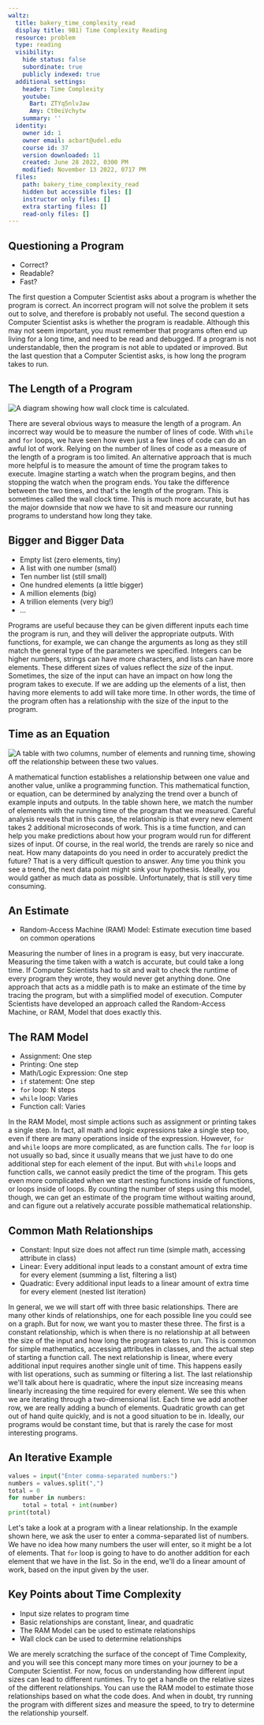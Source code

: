 ```yaml
---
waltz:
  title: bakery_time_complexity_read
  display title: 9B1) Time Complexity Reading
  resource: problem
  type: reading
  visibility:
    hide status: false
    subordinate: true
    publicly indexed: true
  additional settings:
    header: Time Complexity
    youtube:
      Bart: ZTYq5nlvJaw
      Amy: Ct0eiVchytw
    summary: ''
  identity:
    owner id: 1
    owner email: acbart@udel.edu
    course id: 37
    version downloaded: 11
    created: June 28 2022, 0300 PM
    modified: November 13 2022, 0717 PM
  files:
    path: bakery_time_complexity_read
    hidden but accessible files: []
    instructor only files: []
    extra starting files: []
    read-only files: []
---
```

## Questioning a Program

* Correct?
* Readable?
* Fast?

The first question a Computer Scientist asks about a program is whether the program is correct.
An incorrect program will not solve the problem it sets out to solve, and therefore is probably not useful.
The second question a Computer Scientist asks is whether the program is readable.
Although this may not seem important, you must remember that programs often end up living for a long time, and need to be read and debugged.
If a program is not understandable, then the program is not able to updated or improved.
But the last question that a Computer Scientist asks, is how long the program takes to run.

## The Length of a Program

![A diagram showing how wall clock time is calculated.](bakery_time_complexity_wall_clock.png)

There are several obvious ways to measure the length of a program.
An incorrect way would be to measure the number of lines of code.
With `while` and `for` loops, we have seen how even just a few lines of code can do an awful lot of work.
Relying on the number of lines of code as a measure of the length of a program is too limited.
An alternative approach that is much more helpful is to measure the amount of time the program takes to execute.
Imagine starting a watch when the program begins, and then stopping the watch when the program ends.
You take the difference between the two times, and that's the length of the program.
This is sometimes called the wall clock time.
This is much more accurate, but has the major downside that now we have to sit and measure our running programs to understand how long they take.

## Bigger and Bigger Data

* Empty list (zero elements, tiny)
* A list with one number (small)
* Ten number list (still small)
* One hundred elements (a little bigger)
* A million elements (big)
* A trillion elements (very big!)
* ...

Programs are useful because they can be given different inputs each time the program is run, and they will deliver the appropriate outputs.
With functions, for example, we can change the arguments as long as they still match the general type of the parameters we specified.
Integers can be higher numbers, strings can have more characters, and lists can have more elements.
These different sizes of values reflect the *size* of the input.
Sometimes, the size of the input can have an impact on how long the program takes to execute.
If we are adding up the elements of a list, then having more elements to add will take more time.
In other words, the time of the program often has a relationship with the size of the input to the program.

## Time as an Equation

![A table with two columns, number of elements and running time, showing off the relationship between these two values.](bakery_time_complexity_table.png)

A mathematical function establishes a relationship between one value and another value, unlike a programming function.
This mathematical function, or equation, can be determined by analyzing the trend over a bunch of example inputs and outputs.
In the table shown here, we match the number of elements with the running time of the program that we measured.
Careful analysis reveals that in this case, the relationship is that every new element takes 2 additional microseconds of work.
This is a time function, and can help you make predictions about how your program would run for different sizes of input.
Of course, in the real world, the trends are rarely so nice and neat.
How many datapoints do you need in order to accurately predict the future?
That is a very difficult question to answer.
Any time you think you see a trend, the next data point might sink your hypothesis.
Ideally, you would gather as much data as possible.
Unfortunately, that is still very time consuming.

## An Estimate

* Random-Access Machine (RAM) Model: Estimate execution time based on common operations

Measuring the number of lines in a program is easy, but very inaccurate.
Measuring the time taken with a watch is accurate, but could take a long time.
If Computer Scientists had to sit and wait to check the runtime of every program they wrote, they would never get anything done.
One approach that acts as a middle path is to make an estimate of the time by tracing the program, but with a simplified model of execution.
Computer Scientists have developed an approach called the Random-Access Machine, or RAM, Model that does exactly this.

## The RAM Model

* Assignment: One step
* Printing: One step
* Math/Logic Expression: One step
* `if` statement: One step
* `for` loop: N steps
* `while` loop: Varies
* Function call: Varies

In the RAM Model, most simple actions such as assignment or printing takes a single step.
In fact, all math and logic expressions take a single step too, even if there are many operations inside of the expression.
However, `for` and `while` loops are more complicated, as are function calls.
The `for` loop is not usually so bad, since it usually means that we just have to do one additional step for each element
of the input.
But with `while` loops and function calls, we cannot easily predict the time of the program.
This gets even more complicated when we start nesting functions inside of functions, or loops inside of loops.
By counting the number of steps using this model, though, we can get an estimate of the program time without waiting around, and can figure out a relatively accurate possible mathematical relationship.

## Common Math Relationships

* Constant: Input size does not affect run time (simple math, accessing attribute in class)
* Linear: Every additional input leads to a constant amount of extra time for every element (summing a list, filtering a list)
* Quadratic: Every additional input leads to a linear amount of extra time for every element (nested list iteration)

In general, we we will start off with three basic relationships.
There are many other kinds of relationships, one for each possible line you could see on a graph.
But for now, we want you to master these three.
The first is a constant relationship, which is when there is no relationship at all between the size of the input and how long the program takes to run.
This is common for simple mathematics, accessing attributes in classes, and the actual step of starting a function call.
The next relationship is linear, where every additional input requires another single unit of time.
This happens easily with list operations, such as summing or filtering a list.
The last relationship we'll talk about here is quadratic, where the input size increasing means linearly increasing the time required for every element.
We see this when we are iterating through a two-dimensional list. Each time we add another row, we are really adding a bunch of elements.
Quadratic growth can get out of hand quite quickly, and is not a good situation to be in.
Ideally, our programs would be constant time, but that is rarely the case for most interesting programs.

## An Iterative Example

```python runtime-example
values = input("Enter comma-separated numbers:")
numbers = values.split(",")
total = 0
for number in numbers:
    total = total + int(number)
print(total)
```

Let's take a look at a program with a linear relationship.
In the example shown here, we ask the user to enter a comma-separated list of numbers.
We have no idea how many numbers the user will enter, so it might be a lot of elements.
That `for` loop is going to have to do another addition for each element that we have in the list.
So in the end, we'll do a linear amount of work, based on the input given by the user.

## Key Points about Time Complexity

* Input size relates to program time
* Basic relationships are constant, linear, and quadratic
* The RAM Model can be used to estimate relationships
* Wall clock can be used to determine relationships

We are merely scratching the surface of the concept of Time Complexity, and you will see this concept many more times on your journey to be a Computer Scientist.
For now, focus on understanding how different input sizes can lead to different runtimes.
Try to get a handle on the relative sizes of the different relationships.
You can use the RAM model to estimate those relationships based on what the code does.
And when in doubt, try running the program with different sizes and measure the speed, to try to determine the relationship yourself.